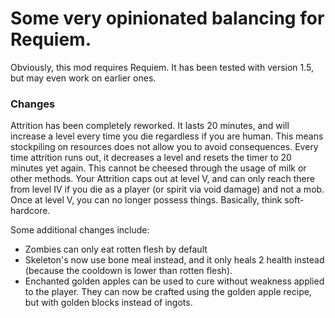 # Some very opinionated balancing for Requiem.

Obviously, this mod requires Requiem. It has been tested with version 1.5, but may even work on earlier ones.

### Changes
Attrition has been completely reworked. It lasts 20 minutes, and will increase a level every time you die regardless if you are human.
This means stockpiling on resources does not allow you to avoid consequences.
Every time attrition runs out, it decreases a level and resets the timer to 20 minutes yet again. This cannot be cheesed through the usage of milk or other methods.
Your Attrition caps out at level V, and can only reach there from level IV if you die as a player (or spirit via void damage) and not a mob.
Once at level V, you can no longer possess things. Basically, think soft-hardcore.

Some additional changes include:
* Zombies can only eat rotten flesh by default
* Skeleton's now use bone meal instead, and it only heals 2 health instead (because the cooldown is lower than rotten flesh).
* Enchanted golden apples can be used to cure without weakness applied to the player. They can now be crafted using the golden apple recipe, but with golden blocks instead of ingots.
